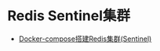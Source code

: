 # Redis Sentinel集群

* [Docker-compose搭建Redis集群(Sentinel)](https://blog.csdn.net/weixin_45394086/article/details/122955623)